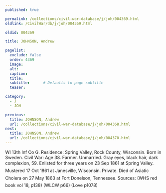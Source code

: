 ```yaml
---
published: true

permalink: /collections/civil-war-database/j/joh/004369.html
oldlink: /CivilWar/db/j/joh/004369.html

oldid: 004369

title: JOHNSON, Andrew

pagelist:
  exclude: false
  order: 4369
  image: 
  alt:
  caption:
  title:
  subtitle:      # Defaults to page subtitle
  teaser:

category: 
  - J 
  - JOH

previous:
  title: JOHNSON, Andrew
  url: /collections/civil-war-database/j/joh/004368.html  
next:
  title: JOHNSON, Andrew
  url: /collections/civil-war-database/j/joh/004370.html   
---
```

WI 13th Inf Co G. Residence: Spring Valley, Rock County, Wisconsin. Born in Sweden. Civil War: Age 38. Farmer. Unmarried. Gray eyes, black hair, dark complexion, 5&#146;9&#148;. Enlisted for three years on 23 Sep 1861 at Spring Valley. Mustered 17 Oct 1861 at Janesville, Wisconsin. Private. Died of &#147;Asiatic Cholera&#148; on 27 May 1863 at Fort Donelson, Tennessee. Sources: (WHS red book vol 18, p138) (WLCW p66) (Love p1078)